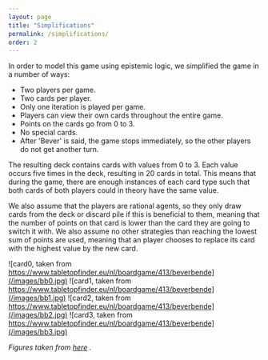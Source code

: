 ```yaml
---
layout: page
title: "Simplifications"
permalink: /simplifications/
order: 2
---
```

In order to model this game using epistemic logic, we simplified the game in a number of ways:

- Two players per game.
- Two cards per player.
- Only one iteration is played per game.
- Players can view their own cards throughout the entire game.
- Points on the cards go from 0 to 3.
- No special cards.
- After 'Bever' is said, the game stops immediately, so the other players do not get another turn.

The resulting deck contains cards with values from 0 to 3. Each value occurs five times in the deck, resulting in 20
cards in total. This means that during the game, there are enough instances of each card type such that both cards of 
both players could in theory have the same value.

We also assume that the players are rational agents, so they only draw cards from the deck or discard pile if this is 
beneficial to them, meaning that the number of points on that card is lower than the card they are going to switch it 
with. We also assume no other strategies than reaching the lowest sum of points are used, meaning that an player chooses 
to replace its card with the highest value by the new card.

![card0, taken from https://www.tabletopfinder.eu/nl/boardgame/413/beverbende](/images/bb0.jpg)
![card1, taken from https://www.tabletopfinder.eu/nl/boardgame/413/beverbende](/images/bb1.jpg)
![card2, taken from https://www.tabletopfinder.eu/nl/boardgame/413/beverbende](/images/bb2.jpg)
![card3, taken from https://www.tabletopfinder.eu/nl/boardgame/413/beverbende](/images/bb3.jpg)

*Figures taken from [here](https://www.tabletopfinder.eu/nl/boardgame/413/beverbende) .*
